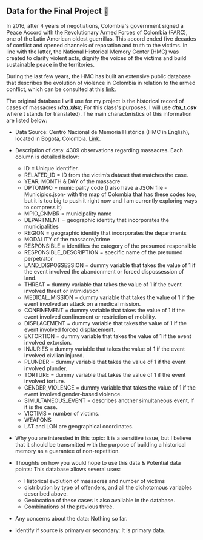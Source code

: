 ## Data for the Final Project 📝

In 2016, after 4 years of negotiations, Colombia's government signed a Peace Accord with the Revolutionary Armed Forces of Colombia (FARC), one of the Latin American oldest guerrillas. This accord ended five decades of conflict and opened channels of reparation and truth to the victims. In line with the latter, the National Historical Memory Center (HMC) was created to clarify violent acts, dignify the voices of the victims and build sustainable peace in the territories.

During the last few years, the HMC has built an extensive public database that describes the evolution of violence in Colombia in relation to the armed conflict, which can be consulted at this [link](https://micrositios.centrodememoriahistorica.gov.co/observatorio/portal-de-datos/base-de-datos/).

The original database I will use for my project is the historical record of cases of massacres (***dta.xlsx***; For this class's purposes, I will use ***dta_t.csv*** where t stands for translated). The main characteristics of this information are listed below:

* Data Source: Centro Nacional de Memoria Histórica (HMC in English), located in Bogotá, Colombia. [Link](https://centrodememoriahistorica.gov.co/).

* Description of data: 4309 observations regarding massacres. Each column is detailed below:

    * ID = Unique identifier.
    * RELATED_ID = ID from the victim’s dataset that matches the case.
    * YEAR, MONTH & DAY of the massacre
    * DPTOMPIO = municipality code (I also have a JSON file -Municipios.json- with the map of Colombia that has these codes too, but it is too big to push it right now and I am currently exploring ways to compress it)
    * MPIO_CNMBR = municipality name
    * DEPARTMENT = geographic identity that incorporates the municipalities
    * REGION = geographic identity that incorporates the departments
    * MODALITY of the massacre/crime
    * RESPONSIBLE = identifies the category of the presumed responsible
    * RESPONSIBLE_DESCRIPTION = specific name of the presumed perpetrator
    * LAND_DISPOSSESSION = dummy variable that takes the value of 1 if the event involved the abandonment or forced dispossession of land.
    * THREAT = dummy variable that takes the value of 1 if the event involved threat or intimidation
    * MEDICAL_MISSION = dummy variable that takes the value of 1 if the event involved an attack on a medical mission.
    * CONFINEMENT = dummy variable that takes the value of 1 if the event involved confinement or restriction of mobility.
    * DISPLACEMENT = dummy variable that takes the value of 1 if the event involved forced displacement.
    * EXTORTION = dummy variable that takes the value of 1 if the event involved extorsion.
    * INJURIES = dummy variable that takes the value of 1 if the event involved civilian injured.
    * PLUNDER = dummy variable that takes the value of 1 if the event involved plunder.
    * TORTURE = dummy variable that takes the value of 1 if the event involved torture.
    * GENDER_VIOLENCE = dummy variable that takes the value of 1 if the event involved gender-based violence.
    * SIMULTANEOUS_EVENT = describes another simultaneous event, if it is the case.
    * VICTIMS = number of victims.
    * WEAPONS
    * LAT and LON are geographical coordinates.
* Why you are interested in this topic: It is a sensitive issue, but I believe that it should be transmitted with the purpose of building a historical memory as a guarantee of non-repetition.
* Thoughts on how you would hope to use this data & Potential data points: This database allows several uses:
    * Historical evolution of massacres and number of victims
    * distribution by type of offenders, and all the dichotomous variables described above.
    * Geolocation of these cases is also available in the database.
    * Combinations of the previous three.
* Any concerns about the data: Nothing so far.
* Identify if source is primary or secondary: It is primary data.